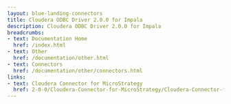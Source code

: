 ```yaml
---
layout: blue-landing-connectors
title: Cloudera ODBC Driver 2.0.0 for Impala
description: Cloudera ODBC Driver 2.0.0 for Impala
breadcrumbs:
- text: Documentation Home
  href: /index.html
- text: Other
  href: /documentation/other.html
- text: Connectors
  href: /documentation/other/connectors.html
links:
- text: Cloudera Connector for MicroStrategy
  href: 2-0-0/Cloudera-Connector-for-MicroStrategy/Cloudera-Connector-for-MicroStrategy.html
---
```

